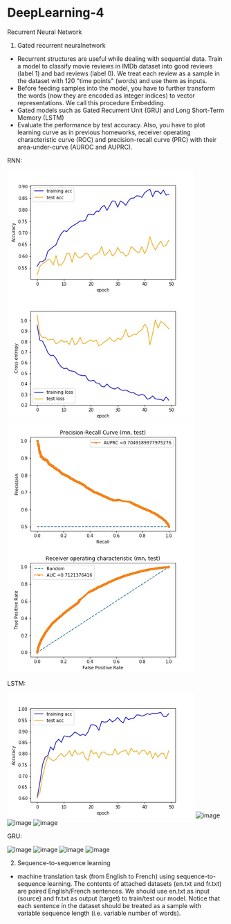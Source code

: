 # DeepLearning-4
Recurrent Neural Network

1. Gated recurrent neuralnetwork
* Recurrent structures are useful while dealing with sequential data. Train a model to classify movie reviews in IMDb dataset into good reviews (label 1) and bad reviews (label 0). We treat each review as a sample in the dataset with 120 "time points" (words) and use them as inputs.
* Before feeding samples into the model, you have to further transform the words (now they are encoded as integer indices) to vector representations. We call this procedure Embedding.
* Gated models such as Gated Recurrent Unit (GRU) and Long Short-Term Memory (LSTM)
* Evaluate the performance by test accuracy. Also, you have to plot learning curve as in previous homeworks, receiver operating characteristic curve (ROC) and precision-recall curve (PRC) with their area-under-curve (AUROC and AUPRC).

RNN:

![image](https://github.com/apkeidj123/DeepLearning-4/blob/master/Final1RNN/rnn/Accuracy.jpg)
![image](https://github.com/apkeidj123/DeepLearning-4/blob/master/Final1RNN/rnn/Loss.jpg)
![image](https://github.com/apkeidj123/DeepLearning-4/blob/master/Final1RNN/rnn/PRC.jpg)
![image](https://github.com/apkeidj123/DeepLearning-4/blob/master/Final1RNN/rnn/ROC.jpg)

LSTM:

![image](https://github.com/apkeidj123/DeepLearning-4/blob/master/Final2LSTM/lstm/Accuracy.jpg)
![image](https://github.com/apkeidj123/DeepLearning-4/blob/master/Final2LSTM/rnn/Loss.jpg)
![image](https://github.com/apkeidj123/DeepLearning-4/blob/master/Final2LSTM/rnn/PRC.jpg)
![image](https://github.com/apkeidj123/DeepLearning-4/blob/master/Final2LSTM/rnn/ROC.jpg)

GRU:

![image](https://github.com/apkeidj123/DeepLearning-4/blob/master/Final3GRU/rnn/Accuracy.jpg)
![image](https://github.com/apkeidj123/DeepLearning-4/blob/master/Final3GRU/rnn/Loss.jpg)
![image](https://github.com/apkeidj123/DeepLearning-4/blob/master/Final3GRU/rnn/PRC.jpg)
![image](https://github.com/apkeidj123/DeepLearning-4/blob/master/Final3GRU/rnn/ROC.jpg)


2. Sequence-to-sequence learning
* machine translation task (from English to French) using sequence-to-sequence learning. The contents of attached datasets (en.txt and fr.txt) are paired English/French sentences. We should use en.txt as input (source) and fr.txt as output (target) to train/test our model. Notice that each sentence in the dataset should be treated as a sample with variable sequence length (i.e. variable number of words).


